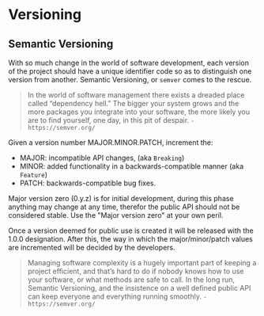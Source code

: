 # Versioning

## Semantic Versioning

With so much change in the world of software development, each version of the project should have a unique identifier code so as to distinguish one version from another. Semantic Versioning, or `semver` comes to the rescue.

> In the world of software management there exists a dreaded place called “dependency hell.” The bigger your system grows and the more packages you integrate into your software, the more likely you are to find yourself, one day, in this pit of despair. `-https://semver.org/`

Given a version number MAJOR.MINOR.PATCH, increment the:
- MAJOR: incompatible API changes, (aka `Breaking`)
- MINOR: added functionality in a backwards-compatible manner (aka `Feature`)
- PATCH: backwards-compatible bug fixes.

Major version zero (0.y.z) is for initial development, during this phase anything may change at any time, therefor the public API should not be considered stable. Use the "Major version zero" at your own peril.

Once a version deemed for public use is created it will be released with the 1.0.0 designation. After this, the way in which the major/minor/patch values are incremented will be decided by the developers.

> Managing software complexity is a hugely important part of keeping a project efficient, and that’s hard to do if nobody knows how to use your software, or what methods are safe to call. In the long run, Semantic Versioning, and the insistence on a well defined public API can keep everyone and everything running smoothly. `-https://semver.org/`
